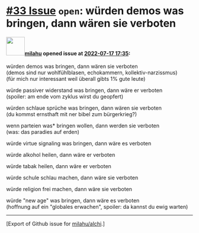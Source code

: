 # [\#33 Issue](https://github.com/milahu/alchi/issues/33) `open`: würden demos was bringen, dann wären sie verboten

#### <img src="https://avatars.githubusercontent.com/u/12958815?v=4" width="50">[milahu](https://github.com/milahu) opened issue at [2022-07-17 17:35](https://github.com/milahu/alchi/issues/33):

würden demos was bringen, dann wären sie verboten  
(demos sind nur wohlfühlblasen, echokammern, kollektiv-narzissmus)  
(für mich nur interessant weil überall gibts 1% gute leute)

würde passiver widerstand was bringen, dann wäre er verboten  
(spoiler: am ende vom zyklus wirst du geopfert)

würden schlaue sprüche was bringen, dann wären sie verboten  
(du kommst ernsthaft mit ner bibel zum bürgerkrieg?)

wenn parteien was\* bringen wollen, dann werden sie verboten  
(was: das paradies auf erden)

würde virtue signaling was bringen, dann wäre es verboten

würde alkohol heilen, dann wäre er verboten

würde tabak heilen, dann wäre er verboten

würde schule schlau machen, dann wäre sie verboten

würde religion frei machen, dann wäre sie verboten

würde "new age" was bringen, dann wäre es verboten  
(hoffnung auf ein "globales erwachen", spoiler: da kannst du ewig
warten)

------------------------------------------------------------------------

\[Export of Github issue for
[milahu/alchi](https://github.com/milahu/alchi).\]
